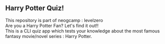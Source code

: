 ## Harry Potter Quiz!
This repository is part of neogcamp : levelzero <br />
Are you a Harry Potter Fan? Let's find it out!! <br />
This is a CLI quiz app which tests your knowledge about the most famous fantasy movie/novel series : Harry Potter. 
